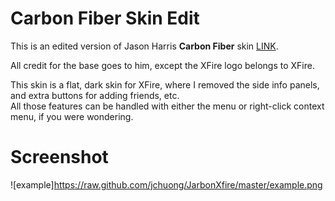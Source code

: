 **Carbon Fiber Skin Edit**
==========================

This is an edited version of Jason Harris **Carbon Fiber** skin [LINK](http://www.harrisj.net/xfire/skins/carbon-fiber/).

All credit for the base goes to him, except the XFire logo belongs to XFire.

This skin is a flat, dark skin for XFire, where I removed the side info panels, and extra buttons for adding friends, etc.  
All those features can be handled with either the menu or right-click context menu, if you were wondering.

# Screenshot
![example]https://raw.github.com/jchuong/JarbonXfire/master/example.png